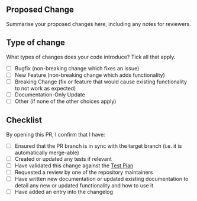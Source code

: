 ## Proposed Change

Summarise your proposed changes here, including any notes for reviewers.

## Type of change

What types of changes does your code introduce? Tick all that apply.

-   [ ] Bugfix (non-breaking change which fixes an issue)
-   [ ] New Feature (non-breaking change which adds functionality)
-   [ ] Breaking Change (fix or feature that would cause existing functionality to not work as expected)
-   [ ] Documentation-Only Update
-   [ ] Other  (if none of the other choices apply)

## Checklist

By opening this PR, I confirm that I have:

-   [ ] Ensured that the PR branch is in sync with the target branch (i.e. it is automatically merge-able)
-   [ ] Created or updated any tests if relevant
-   [ ] Have validated this change against the [Test Plan](https://github.com/HicServices/RDMP/blob/main/Documentation/CodeTutorials/TestPlan.md)
-   [ ] Requested a review by one of the repository maintainers
-   [ ] Have written new documentation or updated existing documentation to detail any new or updated functionality and how to use it
-   [ ] Have added an entry into the changelog
